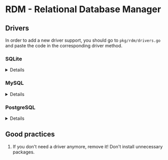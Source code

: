 # RDM - Relational Database Manager

## Drivers

In order to add a new driver support, you should go to `pkg/rdm/drivers.go` and
paste the code in the corresponding driver method.

### SQLite

<details>

1. `import "gorm.io/driver/sqlite"`

2. Replace the placeholder method with the following method:

   ```go
   // Connect to SQLite database
   func connectSQLite(config DatabaseConfig) (*gorm.DB, error) {
       dsn := config.DBName
       return gorm.Open(sqlite.Open(dsn), &gorm.Config{})
   }
   ```

</details>

### MySQL

<details>

1. `import "gorm.io/driver/mysql"`

2. Replace the placeholder method with the following method:

   ```go
   // Connect to MySQL database
   func connectMySQL(config DatabaseConfig) (*gorm.DB, error) {
       dsn := fmt.Sprintf("%s:%s@tcp(%s:%s)/%s?charset=utf8mb4&parseTime=True&loc=Local",
           config.User, config.Password, config.Host, config.Port, config.DBName)

       return gorm.Open(mysql.Open(dsn), &gorm.Config{})
   }
   ```

</details>

### PostgreSQL

<details>

1. `import "gorm.io/driver/postgres"`

2. Replace the placeholder method with the following method:

   ```go
    // Connect to PostgreSQL database
    func connectPostgres(config DatabaseConfig) (*gorm.DB, error) {
        dsn := fmt.Sprintf("host=%s port=%s user=%s password=%s dbname=%s sslmode=disable",
            config.Host, config.Port, config.User, config.Password, config.DBName)
        return gorm.Open(postgres.Open(dsn), &gorm.Config{})
    }
   ```

</details>

## Good practices

1. If you don't need a driver anymore, remove
   it! Don't install unnecessary packages.

